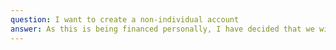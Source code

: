 ```yaml
---
question: I want to create a non-individual account
answer: As this is being financed personally, I have decided that we will not be permitting non-individual accounts without prior approval. These will only be permitted if they provide the community with a tangible service. The idea of mastodon is that everybody has the capability of running their own mastodon service, and if you have your own business domain, you should run your own, or outsource that to someone who offers the service
---
```


